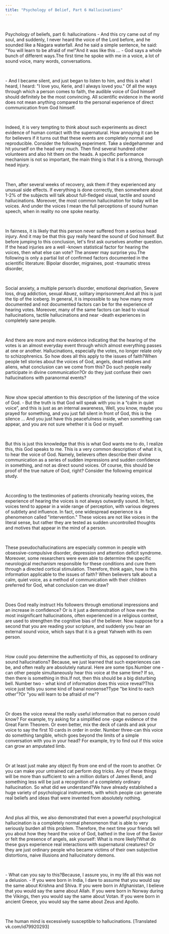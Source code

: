 ```yaml
---
title: "Psychology of Belief, Part 6 Hallucinations"
---
```

<br>

<div>
<p>
Psychology of beliefs, part 6: hallucinations - And this cry came out of my soul, and suddenly, I never heard the voice of the Lord before, and he sounded like a Niagara waterfall. And he said a simple sentence, he said: "You will learn to be afraid of me!"And it was like this ... - God says a whole bunch of different ways.The first time he spoke with me in a voice, a lot of sound voice, many words, conversations. 
</p>
</div>
<br>

<div>
<p>
- And I became silent, and just began to listen to him, and this is what I heard, I heard: "I love you, Kerie, and I always loved you." Of all the ways through which a person comes to faith, the audible voice of God himself should definitely be the most convincing. All scientific evidence in the world does not mean anything compared to the personal experience of direct communication from God himself. 
</p>
</div>
<br>

<div>
<p>
Indeed, it is very tempting to think about such experiments as direct evidence of human contact with the supernatural. How annoying it can be for believers if it turns out that these events are completely normal and reproducible. Consider the following experiment. Take a sledgehammer and hit yourself on the head very much. Then find several hundred other volunteers and also hit them on the heads. A specific performance mechanism is not so important, the main thing is that it is a strong, thorough head injury. 
</p>
</div>
<br>

<div>
<p>
Then, after several weeks of recovery, ask them if they experienced any unusual side effects. If everything is done correctly, then somewhere about 1-2% of the subjects will talk about full-fledged visual, tactile and sound hallucinations. Moreover, the most common hallucination for today will be voices. And under the voices I mean the full perceptions of sound human speech, when in reality no one spoke nearby. 
</p>
</div>
<br>

<div>
<p>
In fairness, it is likely that this person never suffered from a serious head injury. And it may be that this guy really heard the sound of God himself. But before jumping to this conclusion, let's first ask ourselves another question. If the head injuries are a well -known statistical factor for hearing the voices, then what else can vote? The answer may surprise you.The following is only a partial list of confirmed factors documented in the scientific literature: Bipolar disorder, migraines, post -traumatic stress disorder, 
</p>
</div>
<br>

<div>
<p>
Social anxiety, a multiple person’s disorder, emotional deprivation, Severe loss, drug addiction, sexual Abuez, solitary imprisonment.And all this is just the tip of the iceberg. In general, it is impossible to say how many more documented and not documented factors can be for the experience of hearing votes. Moreover, many of the same factors can lead to visual hallucinations, tactile hallucinations and near -death experiences in completely sane people. 
</p>
</div>
<br>

<div>
<p>
And there are more and more evidence indicating that the hearing of the votes is an almost everyday event through which almost everything passes at one or another. Hallucinations, especially the votes, no longer relate only to schizophrenics. So how does all this apply to the issues of faith?When people tell stories about the voices of God, angels, dead relatives and aliens, what conclusion can we come from this? Do such people really participate in divine communication?Or do they just confuse their own hallucinations with paranormal events? 
</p>
</div>
<br>

<div>
<p>
Now show special attention to this description of the listening of the voice of God. - But the truth is that God will speak with you in a “calm in quiet voice”, and this is just as an internal awareness, Well, you know, maybe you prayed for something, and you just fall silent in front of God, this is the silence ... And you just have this peacefulness inside, when something can appear, and you are not sure whether it is God or myself. 
</p>
</div>
<br>

<div>
<p>
But this is just this knowledge that this is what God wants me to do, I realize this, this God speaks to me. This is a very common description of what it is, to hear the voice of God. Namely, believers often describe their divine communication as a series of sudden impressions and sudden confidence in something, and not as direct sound voices. Of course, this should be proof of the true nature of God, right? Consider the following empirical study. 
</p>
</div>
<br>

<div>
<p>
According to the testimonies of patients chronically hearing voices, the experience of hearing the voices is not always outwardly sound. In fact, voices tend to appear in a wide range of perception, with various degrees of subtlety and influence. In fact, one widespread experience is a phenomenon called "intervention." These voices are not like voices in the literal sense, but rather they are tested as sudden uncontrolled thoughts and motives that appear in the mind of a person. 
</p>
</div>
<br>

<div>
<p>
These pseudochallucinations are especially common in people with obsessive-compulsive disorder, depression and attention deficit syndrome. Moreover, some researchers were even able to determine the specific neurological mechanism responsible for these conditions and cure them through a directed cortical stimulation. Therefore, think again, how is this information applicable to the issues of faith? When believers talk about a calm, quiet voice, as a method of communication with their children preferred for God, what conclusion can we draw? 
</p>
</div>
<br>

<div>
<p>
Does God really instruct His followers through emotional impressions and an increase in confidence? Or is it just a demonstration of how even the most insignificant hallucinations, often experienced in a religious context, are used to strengthen the cognitive bias of the believer. Now suppose for a second that you are reading your scripture, and suddenly you hear an external sound voice, which says that it is a great Yahweh with its own person. 
</p>
</div>
<br>

<div>
<p>
How could you determine the authenticity of this, as opposed to ordinary sound hallucinations? Because, we just learned that such experiences can be, and often really are absolutely natural. Here are some tips.Number one - can other people simultaneously hear this voice at the same time? If so, then there is something in this.If not, then this should be a big disturbing bell. Number two - what kind of information does this voice reveal?This voice just tells you some kind of banal nonsense?Type "be kind to each other"?Or "you will learn to be afraid of me"? 
</p>
</div>
<br>

<div>
<p>
Or does the voice reveal the really useful information that no person could know? For example, try asking for a simplified one -page evidence of the Great Farm Theorem. Or even better, mix the deck of cards and ask your voice to say the first 10 cards in order in order. Number three-can this voice do something tangible, which goes beyond the limits of a simple conversation with you in your head? For example, try to find out if this voice can grow an amputated limb. 
</p>
</div>
<br>

<div>
<p>
Or at least just make any object fly from one end of the room to another. Or you can make your untrained cat perform dog tricks. Any of these things will be more than sufficient to win a million dollars of James Rendi, and something less will be just a recognition of a completely ordinary hallucination. So what did we understand?We have already established a huge variety of psychological instruments, with which people can generate real beliefs and ideas that were invented from absolutely nothing. 
</p>
</div>
<br>

<div>
<p>
And plus all this, we also demonstrated that even a powerful psychological hallucination is a completely normal phenomenon that is able to very seriously burden all this problem. Therefore, the next time your friends tell you about how they heard the voice of God, bathed in the love of the Savior or felt the presence of angels, ask yourself: What is more likely?What do these guys experience real interactions with supernatural creatures? Or they are just ordinary people who became victims of their own subjective distortions, naive illusions and hallucinatory demons. 
</p>
</div>
<br>

<div>
<p>
- What can you say to this?Because, I assure you, in my life all this was not a delusion. - If you were born in India, I dare to assume that you would say the same about Krishna and Shiva. If you were born in Afghanistan, I believe that you would say the same about Allah. If you were born in Norway during the Vikings, then you would say the same about Votan. If you were born in ancient Greece, you would say the same about Zeus and Apollo. 
</p>
</div>
<br>

<div>
<p>
The human mind is excessively susceptible to hallucinations. [Translated vk.com/id79920293] 
</p>
</div>
<br>